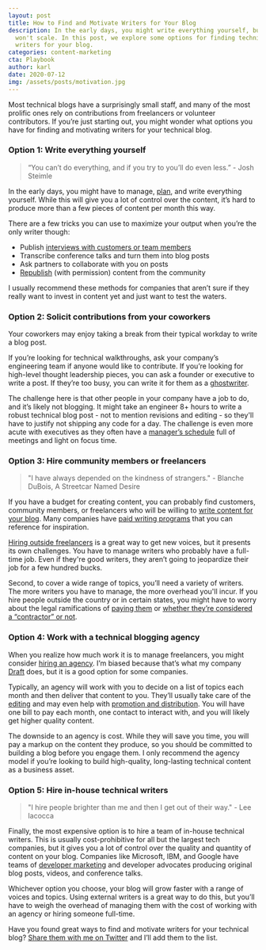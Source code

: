 ```yaml
---
layout: post
title: How to Find and Motivate Writers for Your Blog
description: In the early days, you might write everything yourself, but this
  won't scale. In this post, we explore some options for finding technical
  writers for your blog.
categories: content-marketing
cta: Playbook
author: karl
date: 2020-07-12
img: /assets/posts/motivation.jpg
---
```


Most technical blogs have a surprisingly small staff, and many of the most prolific ones rely on contributions from freelancers or volunteer contributors. If you’re just starting out, you might wonder what options you have for finding and motivating writers for your technical blog.

### Option 1: Write everything yourself

> “You can’t do everything, and if you try to you’ll do even less.” - Josh Steimle

In the early days, you might have to manage, [plan](https://draft.dev/learn/content-plan), and write everything yourself. While this will give you a lot of control over the content, it’s hard to produce more than a few pieces of content per month this way.

There are a few tricks you can use to maximize your output when you’re the only writer though:

*   Publish [interviews with customers or team members](https://www.codeinwp.com/blog/guide-to-blog-interviews/)
*   Transcribe conference talks and turn them into blog posts
*   Ask partners to collaborate with you on posts
*   [Republish](https://www.impulsecreative.com/blog/best-practices-for-reposting-blogs-aka-content-syndication) (with permission) content from the community

I usually recommend these methods for companies that aren’t sure if they really want to invest in content yet and just want to test the waters.

<!-- signup -->

### Option 2: Solicit contributions from your coworkers

Your coworkers may enjoy taking a break from their typical workday to write a blog post.

If you’re looking for technical walkthroughs, ask your company’s engineering team if anyone would like to contribute. If you’re looking for high-level thought leadership pieces, you can ask a founder or executive to write a post. If they’re too busy, you can write it for them as a [ghostwriter](https://www.entrepreneur.com/article/280519).

The challenge here is that other people in your company have a job to do, and it’s likely not blogging. It might take an engineer 8+ hours to write a robust technical blog post - not to mention revisions and editing - so they'll have to justify not shipping any code for a day. The challenge is even more acute with executives as they often have a [manager’s schedule](http://www.paulgraham.com/makersschedule.html) full of meetings and light on focus time.

### Option 3: Hire community members or freelancers

> "I have always depended on the kindness of strangers." - Blanche DuBois, A Streetcar Named Desire

If you have a budget for creating content, you can probably find customers, community members, or freelancers who will be willing to [write content for your blog](/learn/technical-writer-for-hire). Many companies have [paid writing programs](https://github.com/malgamves/CommunityWriterPrograms) that you can reference for inspiration.

[Hiring outside freelancers](https://draft.dev/learn/how-to-hire-a-freelance-marketing-writer) is a great way to get new voices, but it presents its own challenges. You have to manage writers who probably have a full-time job. Even if they're good writers, they aren’t going to jeopardize their job for a few hundred bucks.

Second, to cover a wide range of topics, you’ll need a variety of writers. The more writers you have to manage, the more overhead you'll incur. If you hire people outside the country or in certain states, you might have to worry about the legal ramifications of [paying them](/learn/paying-freelance-writers) or [whether they’re considered a “contractor” or not](https://www.thebalancesmb.com/what-is-the-abc-test-for-independent-contractors-4586615).

### Option 4: Work with a technical blogging agency

When you realize how much work it is to manage freelancers, you might consider [hiring an agency](https://draft.dev/learn/content-creation-agency). I’m biased because that’s what my company [Draft](https://draft.dev/) does, but it is a good option for some companies.

Typically, an agency will work with you to decide on a list of topics each month and then deliver that content to you. They’ll usually take care of the [editing](https://draft.dev/learn/technical-editing) and may even help with [promotion and distribution](https://draft.dev/learn/promotion). You will have one bill to pay each month, one contact to interact with, and you will likely get higher quality content.

The downside to an agency is cost. While they will save you time, you will pay a markup on the content they produce, so you should be committed to building a blog before you engage them. I only recommend the agency model if you’re looking to build high-quality, long-lasting technical content as a business asset.

### Option 5: Hire in-house technical writers

> "I hire people brighter than me and then I get out of their way." - Lee Iacocca

Finally, the most expensive option is to hire a team of in-house technical writers. This is usually cost-prohibitive for all but the largest tech companies, but it gives you a lot of control over the quality and quantity of content on your blog. Companies like Microsoft, IBM, and Google have teams of [developer marketing](https://draft.dev/learn/developer-marketing) and developer advocates producing original blog posts, videos, and conference talks.

Whichever option you choose, your blog will grow faster with a range of voices and topics. Using external writers is a great way to do this, but you’ll have to weigh the overhead of managing them with the cost of working with an agency or hiring someone full-time.

Have you found great ways to find and motivate writers for your technical blog? [Share them with me on Twitter](https://twitter.com/karllhughes) and I’ll add them to the list.
